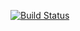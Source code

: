 [![Build Status](https://travis-ci.com/Adrimi/EssentialFeed.svg?branch=main)](https://travis-ci.com/Adrimi/EssentialFeed)
